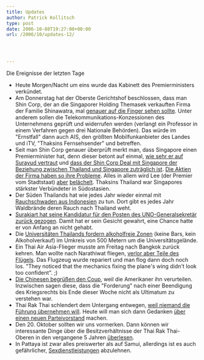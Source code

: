 ```yaml
---
title: Updates
author: Patrick Kollitsch
type: post
date: 2006-10-08T19:27:00+00:00
url: /2006/10/updates-12/




---
```

Die Ereignisse der letzten Tage

  * Heute Morgen/Nacht um eins wurde das Kabinett des Premierministers verkündet.
  * Am Donnerstag hat der Oberste Gerichtshof beschlossen, dass man Shin Corp, der an die Singaporer Holding Themasek verkauften Firma der Familie Shinawatra, mal [genauer auf die Finger sehen sollte][1]. Unter anderem sollen die Telekommunikations-Konzessionen des Unternehmens geprüft und widerrufen werden (verlangt ein Professor in einem Verfahren gegen drei Nationale Behörden). Das würde im "Ernstfall" dann auch <span class="caps">AIS</span>, den größten Mobilfunkanbieter des Landes und iTV, "Thaksins Fernsehsender" und betreffen.
  * Seit man Shin Corp genauer überprüft merkt man, dass Singapore einen Premierminister hat, denn dieser betont auf einmal, [wie sehr er auf Surayud vertraut][2] und [dass der Shin Corp Deal mit Singapore der Beziehung zwischen Thailand und Singapore zuträglich ist][3]. [Die Aktien der Firma haben so ihre Probleme][4]. Alles in allem wird Lee (der Premier vom Stadtstaat) [aber][5] [belächelt][6]. Thaksins Thailand war Singapores stärkster Verbündeter in Südostasien.
  * Der Süden Thailands hat wie jedes Jahr wieder einmal mit [Rauchschwaden aus Indonesien][7] zu tun. Dort gibt es jedes Jahr Waldbrände deren Rauch nach Thailand weht.
  * [Surakiart hat seine Kandidatur für den Posten des UNO-Generalsekretär zurück gezogen][8]. Damit hat er sein Gesicht gewahrt, eine Chance hatte er von Anfang an nicht gehabt.
  * Die [Universitäten Thailands fordern alkoholfreie Zonen][9] (keine Bars, kein Alkoholverkauf) im Umkreis von 500 Metern um die Universitätsgelände.
  * Ein Thai Air Asia-Flieger musste am Freitag nach Bangkok zurück kehren. Man wollte nach Narathiwat fliegen, [verlor aber Teile des Flügels][10]. Das Flugzeug wurde repariert und man flog dann doch noch los. "They noticed that the mechanics fixing the plane's wing didn't look too confident". ;)
  * [Die Chinesen begrüßen den Coup][11], weil die Amerikaner ihn verurteilen. Inzwischen sagen diese, dass die "Forderung" nach einer Beendigung des Kriegsrechts bis Ende dieser Woche nicht als Ultimatum zu verstehen war.
  * Thai Rak Thai schlendert dem Untergang entwegen, [weil niemand die Führung übernehmen will][12]. Heute will man sich dann Gedanken [über einen neuen Parteivorstand][13] machen.
  * Den 20. Oktober sollten wir uns vormerken. Dann können wir interessante Dinge über die Besitzverhältnisse der Thai Rak Thai-Oberen in den vergangene 5 Jahren [überlesen][14].
  * In Pattaya ist zwar alles preiswerter als auf Samui, allerdings ist es auch gefährlicher, [Sexdienstleistungen][15] abzulehnen.

 [1]: http://www.asiamedia.ucla.edu/article.asp?parentid=54633
 [2]: http://www.nationmultimedia.com/2006/10/07/headlines/headlines_30015630.php
 [3]: http://www.nationmultimedia.com/2006/10/07/headlines/headlines_30015626.php
 [4]: http://www.nationmultimedia.com/2006/10/07/headlines/headlines_30015629.php
 [5]: http://www.nationmultimedia.com/2006/10/08/regional/regional_30015664.php
 [6]: http://www.nationmultimedia.com/2006/10/08/opinion/opinion_30015656.php
 [7]: http://etna.mcot.net/query.php?nid=25259
 [8]: http://www.nationmultimedia.com/2006/10/05/headlines/headlines_30015455.php
 [9]: http://www.nationmultimedia.com/2006/10/07/national/national_30015613.php
 [10]: http://www.nationmultimedia.com/2006/10/07/headlines/headlines_30015648.php
 [11]: http://www.nationmultimedia.com/2006/10/05/headlines/headlines_30015433.php
 [12]: http://www.nationmultimedia.com/2006/10/04/headlines/headlines_30015380.php
 [13]: http://www.nationmultimedia.com/breakingnews/read.php?newsid=30015640
 [14]: http://www.nationmultimedia.com/breakingnews/read.php?newsid=30015567
 [15]: http://www.nationmultimedia.com/breakingnews/read.php?newsid=30015636
